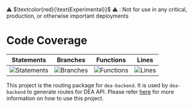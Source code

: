 ⚠️ $\textcolor{red}{\text{Experimental}}$ ⚠️ : Not for use in any critical, production, or otherwise important deployments

# Code Coverage

| Statements                                                                         | Branches                                                                      | Functions                                                                        | Lines                                                                   |
| ---------------------------------------------------------------------------------- | ----------------------------------------------------------------------------- | -------------------------------------------------------------------------------- | ----------------------------------------------------------------------- |
| ![Statements](https://img.shields.io/badge/statements-96.69%25-brightgreen.svg?style=flat) | ![Branches](https://img.shields.io/badge/branches-82.08%25-yellow.svg?style=flat) | ![Functions](https://img.shields.io/badge/functions-99.6%25-brightgreen.svg?style=flat) | ![Lines](https://img.shields.io/badge/lines-96.39%25-brightgreen.svg?style=flat) |

This project is the routing package for `dea-backend`. It is used by `dea-backend` to generate routes for DEA API. Please refer [here](../dea-backend/README.md) for more information on how to use this project.
